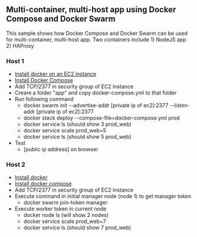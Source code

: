 ## Multi-container, multi-host app using Docker Compose and Docker Swarm
This sample shows how Docker Compose and Docker Swarm can be used for multi-container, multi-host app. Two containers include 1) NodeJS app 2) HAProxy

### Host 1
- [Install docker on an EC2 instance](https://gist.github.com/brijesh-deb/c223c7d8e7d14e83d96001e87330642a)
- [Install Docker Compose](https://gist.github.com/brijesh-deb/fb6d99e577d73b24f3dfcc35ad745ad1)
- Add TCP/2377 in security group of EC2 instance
- Creare a folder "app" and copy docker-compose.yml to that folder
- Run following command
	-	docker swarm init --advertise-addr [private ip of ec2]:2377 --listen-addr [private ip of ec2]:2377
	- docker stack deploy --compose-file=docker-compose.yml prod
	- docker service ls (should show 3 prod_web)
	- docker service scale prod_web=5
	- docker service ls (should show 5 prod_web)
- Test
	- [public ip address] on browser

### Host 2
- [Install docker](https://gist.github.com/brijesh-deb/c223c7d8e7d14e83d96001e87330642a)
- [Install docker compose](https://gist.github.com/brijesh-deb/fb6d99e577d73b24f3dfcc35ad745ad1)
- Add TCP/2377 in security group of EC2 instance
- Execute command in initial manager node (node 1) to get manager token
	- docker swarm join-token manager
- Execute worker token in current node
	- docker node ls (will show 2 nodes)
	- docker service scale prod_web=7
	- docker service ls (should show 7 prod_web)

